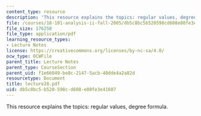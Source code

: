 ```yaml
---
content_type: resource
description: 'This resource explains the topics: regular values, degree formula.'
file: /courses/18-101-analysis-ii-fall-2005/db5c8bc5b520598cd608e80fe3e41607_lecture28.pdf
file_size: 176250
file_type: application/pdf
learning_resource_types:
- Lecture Notes
license: https://creativecommons.org/licenses/by-nc-sa/4.0/
ocw_type: OCWFile
parent_title: Lecture Notes
parent_type: CourseSection
parent_uid: f1e66049-be8c-2147-5acb-40dde4a2a82d
resourcetype: Document
title: lecture28.pdf
uid: db5c8bc5-b520-598c-d608-e80fe3e41607
---
```

This resource explains the topics: regular values, degree formula.